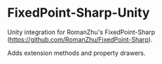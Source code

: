 # FixedPoint-Sharp-Unity
Unity integration for RomanZhu's FixedPoint-Sharp (https://github.com/RomanZhu/FixedPoint-Sharp). 

Adds extension methods and property drawers.
